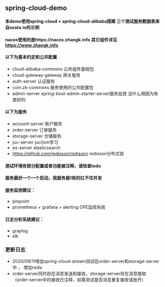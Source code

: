 ## spring-cloud-demo 


#### 本demo使用spring-cloud + spring-cloud-alibaba搭建 三个测试服务数据表来自seata.io的示例
#### nacos使用的是https://nacos.zhangk.info 其它组件详见 https://www.zhangk.info
#### 以下为基本约定和公共配置 
* cloud-alibaba-commons 公共组件基础包 
* cloud-gateway-gateway 网关服务 
* auth-server 认证服务 
* com.zk-commons 服务使用的公共配置包
* admin-server spring-boot-admin-starter-server服务监控 没什么用因为有更好的
#### 以下为服务 
* account-server 账户服务 
* order-server 订单服务 
* storage-server 仓储服务 
* juc-server juc/jvm学习
* es-server elasticsearch
* https://github.com/redisson/redisson redisson分布式锁


#### 测试环境有部分配置或者功能被注释，请检查todo 
#### 服务最好一个一个启动，我服务器1核的扛不住并发


#### 服务监控建议： 
* pinpoint 
* prometheus + grafana + alerting GPE监控系统

#### 日志分析系统建议： 
* graylog 
* elk



### 更新日志
* 2020/09/11增加spring-cloud-stream测试在order-server和storage-server中 ， 增加redis
* order-server同时存在消息发送和接收，storage-server存在消息接收（order-server中的接收已注释，如需测试是否消息重复接收请放开）
